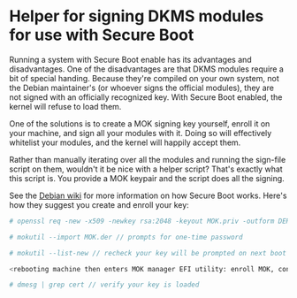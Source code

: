 # Helper for signing DKMS modules for use with Secure Boot

Running a system with Secure Boot enable has its advantages and disadvantages. One of the disadvantages are that DKMS modules require a bit of special handing. Because they're compiled on your own system, not the Debian maintainer's (or whoever signs the official modules), they are not signed with an officially recognized key. With Secure Boot enabled, the kernel will refuse to load them.

One of the solutions is to create a MOK signing key yourself, enroll it on your machine, and sign all your modules with it. Doing so will effectively whitelist your modules, and the kernel will happily accept them.

Rather than manually iterating over all the modules and running the sign-file script on them, wouldn't it be nice with a helper script? That's exactly what this script is. You provide a MOK keypair and the script does all the signing.

See the [Debian wiki](https://wiki.debian.org/SecureBoot) for more information on how Secure Boot works. Here's how they suggest you create and enroll your key:

```bash
# openssl req -new -x509 -newkey rsa:2048 -keyout MOK.priv -outform DER -out MOK.der -days 36500 -subj "/CN=My Name/" -nodes

# mokutil --import MOK.der // prompts for one-time password

# mokutil --list-new // recheck your key will be prompted on next boot

<rebooting machine then enters MOK manager EFI utility: enroll MOK, continue, confirm, enter password, reboot>

# dmesg | grep cert // verify your key is loaded
```
